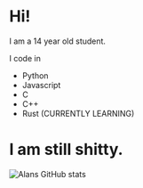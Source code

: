 # Hi!

I am a 14 year old student.

I code in
- Python
- Javascript
- C
- C++
- Rust (CURRENTLY LEARNING)

# I am still shitty.
![Alans GitHub stats](https://github-readme-stats.vercel.app/api?username=ThatAlan&show_icons=true&theme=gruvbox)
